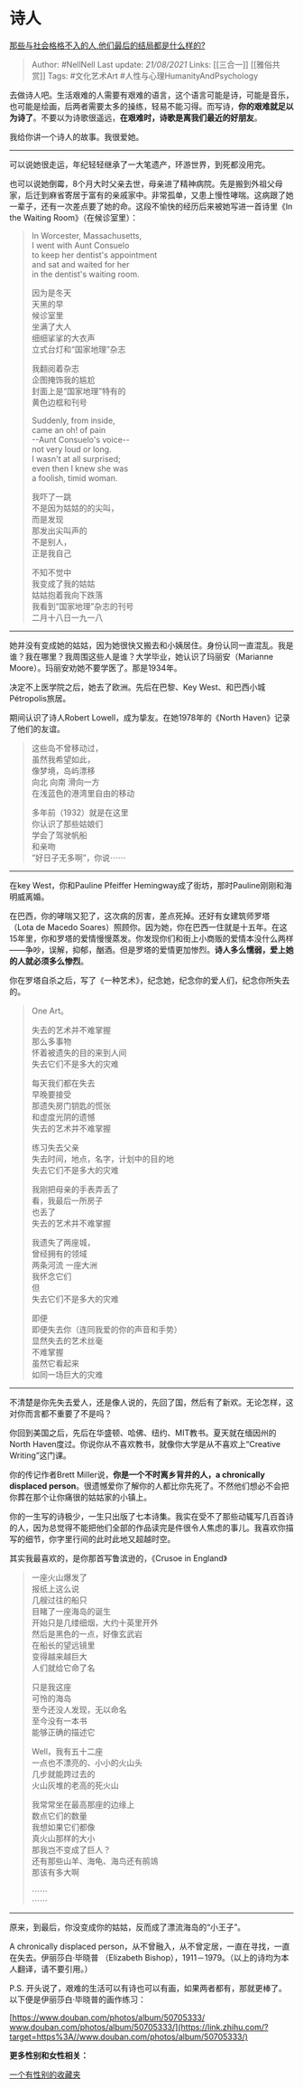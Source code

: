 # 诗人
[那些与社会格格不入的人,他们最后的结局都是什么样的?](https://www.zhihu.com/question/32348828/answer/600277272)

> Author: #NellNell 
Last update: *21/08/2021* 
Links: [[三合一]] [[雅俗共赏]]
Tags: #文化艺术Art #人性与心理HumanityAndPsychology 


  

去做诗人吧。生活艰难的人需要有艰难的语言，这个语言可能是诗，可能是音乐，也可能是绘画，后两者需要太多的操练，轻易不能习得。而写诗，**你的艰难就足以为诗了**。不要以为诗歌很遥远，**在艰难时，诗歌是离我们最近的好朋友**。

  

我给你讲一个诗人的故事。我很爱她。

---

可以说她很走运，年纪轻轻继承了一大笔遗产，环游世界，到死都没用完。

  

也可以说她倒霉，8个月大时父亲去世，母亲进了精神病院。先是搬到外祖父母家，后迁到麻省寄居于富有的亲戚家中。非常孤单，又患上慢性哮喘。这病跟了她一辈子，还有一次差点要了她的命。这段不愉快的经历后来被她写进一首诗里《In the Waiting Room》（在候诊室里）：

> In Worcester, Massachusetts,  
> I went with Aunt Consuelo  
> to keep her dentist's appointment  
> and sat and waited for her  
> in the dentist's waiting room.  
>   
> 因为是冬天  
> 天黑的早  
> 候诊室里  
> 坐满了大人  
> 细细挲挲的大衣声  
> 立式台灯和“国家地理”杂志  
>   
> 我翻阅着杂志  
> 企图掩饰我的尴尬  
> 封面上是“国家地理”特有的  
> 黄色边框和刊号  
>   
> Suddenly, from inside,  
> came an oh! of pain  
> --Aunt Consuelo's voice--  
> not very loud or long.  
> I wasn't at all surprised;  
> even then I knew she was  
> a foolish, timid woman.  
>   
> 我吓了一跳  
> 不是因为姑姑的的尖叫，  
> 而是发现  
> 那发出尖叫声的  
> 不是别人，  
> 正是我自己  
>   
> 不知不觉中  
> 我变成了我的姑姑  
> 姑姑抱着我向下跌落  
> 我看到“国家地理”杂志的刊号  
> 二月十八日一九一八

---

她并没有变成她的姑姑，因为她很快又搬去和小姨居住。身份认同一直混乱。我是谁？我在哪里？我周围这些人是谁？大学毕业，她认识了玛丽安（Marianne Moore）。玛丽安劝她不要学医了。那是1934年。

  

决定不上医学院之后，她去了欧洲。先后在巴黎、Key West、和巴西小城Pétropolis旅居。

  

期间认识了诗人Robert Lowell，成为挚友。在她1978年的《North Haven》记录了他们的友谊。

  

> 这些岛不曾移动过，  
> 虽然我希望如此，  
> 像梦境，岛屿漂移  
> 向北 向南 滑向一方  
> 在浅蓝色的港湾里自由的移动  
>   
> 多年前（1932）就是在这里  
> 你认识了那些姑娘们  
> 学会了驾驶帆船  
> 和亲吻  
> ”好日子无多啊”，你说⋯⋯

---

在key West，你和Pauline Pfeiffer Hemingway成了街坊，那时Pauline刚刚和海明威离婚。

  

在巴西，你的哮喘又犯了，这次病的厉害，差点死掉。还好有女建筑师罗塔（Lota de Macedo Soares）照顾你。因为她，你在巴西一住就是十五年。在这15年里，你和罗塔的爱情慢慢蒸发。你发现你们和街上小商贩的爱情本没什么两样——争吵，误解，抑郁，酗酒。但是罗塔的爱情更加惨烈。**诗人多么懦弱，爱上她的人就必须多么惨烈**。

  

你在罗塔自杀之后，写了《一种艺术》，纪念她，纪念你的爱人们，纪念你所失去的。

  

> One Art。  
>   
> 失去的艺术并不难掌握  
> 那么多事物  
> 怀着被遗失的目的来到人间  
> 失去它们不是多大的灾难  
>   
> 每天我们都在失去  
> 早晚要接受  
> 那遗失房门钥匙的慌张  
> 和虚度光阴的遗憾  
> 失去的艺术并不难掌握  
>   
> 练习失去父亲  
> 失去时间，地点，名字，计划中的目的地  
> 失去它们不是多大的灾难  
>   
> 我刚把母亲的手表弄丢了  
> 看，我最后一所房子  
> 也丢了  
> 失去的艺术并不难掌握  
>   
> 我遗失了两座城，  
> 曾经拥有的领域  
> 两条河流 一座大洲  
> 我怀念它们  
> 但  
> 失去它们不是多大的灾难  
>   
> 即便  
> 即便失去你（连同我爱的你的声音和手势）  
> 显然失去的艺术丝毫  
> 不难掌握  
> 虽然它看起来  
> 如同一场巨大的灾难

---

不清楚是你先失去爱人，还是像人说的，先回了国，然后有了新欢。无论怎样，这对你而言都不重要了不是吗？

  

你回到美国之后，先后在华盛顿、哈佛、纽约、MIT教书。夏天就在缅因州的North Haven度过。你说你从不喜欢教书，就像你大学是从不喜欢上“Creative Writing”这门课。

  

你的传记作者Brett Miller说，**你是一个不时离乡背井的人，a chronically displaced person**。很遗憾爱你了解你的人都比你先死了。不然他们想必不会把你葬在那个让你痛很的姑姑家的小镇上。

  

你的一生写的诗极少，一生只出版了七本诗集。我实在受不了那些动辄写几百首诗的人，因为总觉得不能把他们全部的作品读完是件很令人焦虑的事儿。我喜欢你描写的细节，你字里行间的此时此地又超越时空。

  

其实我最喜欢的，是你那首写鲁滨逊的，《Crusoe in England》

  

> 一座火山爆发了  
> 报纸上这么说  
> 几艘过往的船只  
> 目睹了一座海岛的诞生  
> 开始只是几缕细烟，大约十英里开外  
> 然后是黑色的一点，好像玄武岩  
> 在船长的望远镜里  
> 变得越来越巨大  
> 人们就给它命了名  
>   
> 只是我这座  
> 可怜的海岛  
> 至今还没人发现，无以命名  
> 至今没有一本书  
> 能够正确的描述它  
>   
> Well，我有五十二座  
> 一点也不漂亮的、小小的火山头  
> 几步就能跨过去的  
> 火山灰堆的老高的死火山  
>   
> 我常常坐在最高那座的边缘上  
> 数点它们的数量  
> 我想如果它们都像  
> 真火山那样的大小  
> 那我岂不变成了巨人？  
> 还有那些山羊、海龟、海鸟还有鹃鴗  
> 那该有多大啊  
>   
> ⋯⋯  
> ⋯⋯

---

原来，到最后，你没变成你的姑姑，反而成了漂流海岛的“小王子”。

  

A chronically displaced person，从不曾融入，从不曾定居，一直在寻找，一直在失去。伊丽莎白·毕晓普 （Elizabeth Bishop），1911－1979。（以上的诗均为本人翻译，请不要引用。）

  

P.S. 开头说了，艰难的生活可以有诗也可以有画，如果两者都有，那就更棒了。以下便是伊丽莎白·毕晓普的画作练习：

[https://www.douban.com/photos/album/50705333/​www.douban.com/photos/album/50705333/](https://link.zhihu.com/?target=https%3A//www.douban.com/photos/album/50705333/)

**更多性别和女性相关：**

[一个有性别的收藏夹](https://www.zhihu.com/collection/326955627)